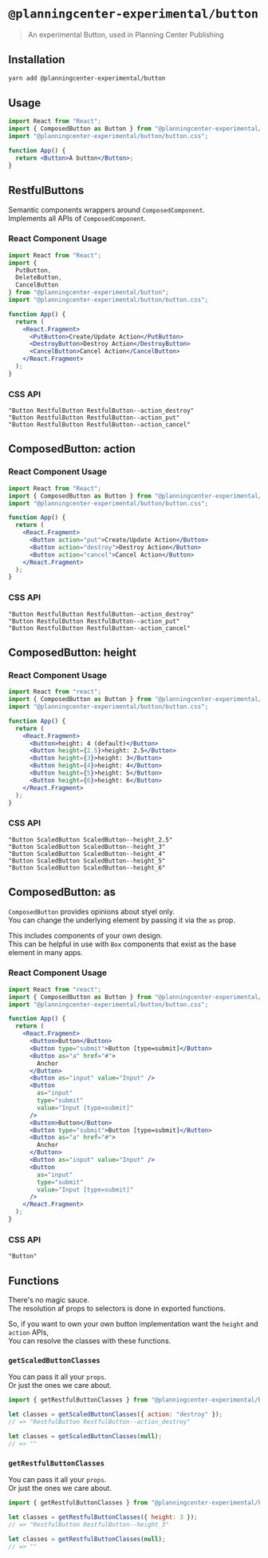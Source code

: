 # `@planningcenter-experimental/button`

> An experimental Button, used in Planning Center Publishing

## Installation

```bash
yarn add @planningcenter-experimental/button
```

## Usage

```jsx
import React from "React";
import { ComposedButton as Button } from "@planningcenter-experimental/button";
import "@planningcenter-experimental/button/button.css";

function App() {
  return <Button>A button</Button>;
}
```

## RestfulButtons

Semantic components wrappers around `ComposedComponent`.  
Implements all APIs of `ComposedComponent`.

### React Component Usage

```jsx
import React from "React";
import {
  PutButton,
  DeleteButton,
  CancelButton
} from "@planningcenter-experimental/button";
import "@planningcenter-experimental/button/button.css";

function App() {
  return (
    <React.Fragment>
      <PutButton>Create/Update Action</PutButton>
      <DestroyButton>Destroy Action</DestroyButton>
      <CancelButton>Cancel Action</CancelButton>
    </React.Fragment>
  );
}
```

### CSS API

```
"Button RestfulButton RestfulButton--action_destroy"
"Button RestfulButton RestfulButton--action_put"
"Button RestfulButton RestfulButton--action_cancel"
```

## ComposedButton: action

### React Component Usage

```jsx
import React from "React";
import { ComposedButton as Button } from "@planningcenter-experimental/button";
import "@planningcenter-experimental/button/button.css";

function App() {
  return (
    <React.Fragment>
      <Button action="put">Create/Update Action</Button>
      <Button action="destroy">Destroy Action</Button>
      <Button action="cancel">Cancel Action</Button>
    </React.Fragment>
  );
}
```

### CSS API

```
"Button RestfulButton RestfulButton--action_destroy"
"Button RestfulButton RestfulButton--action_put"
"Button RestfulButton RestfulButton--action_cancel"
```

## ComposedButton: height

### React Component Usage

```jsx
import React from "react";
import { ComposedButton as Button } from "@planningcenter-experimental/button";
import "@planningcenter-experimental/button/button.css";

function App() {
  return (
    <React.Fragment>
      <Button>height: 4 (default)</Button>
      <Button height={2.5}>height: 2.5</Button>
      <Button height={3}>height: 3</Button>
      <Button height={4}>height: 4</Button>
      <Button height={5}>height: 5</Button>
      <Button height={6}>height: 6</Button>
    </React.Fragment>
  );
}
```

### CSS API

```
"Button ScaledButton ScaledButton--height_2.5"
"Button ScaledButton ScaledButton--height_3"
"Button ScaledButton ScaledButton--height_4"
"Button ScaledButton ScaledButton--height_5"
"Button ScaledButton ScaledButton--height_6"
```

## ComposedButton: as

`ComposedButton` provides opinions about styel only.  
You can change the underlying element by passing it via the `as` prop.

This includes components of your own design.  
This can be helpful in use with `Box` components that exist as the base element in many apps.

### React Component Usage

```jsx
import React from "react";
import { ComposedButton as Button } from "@planningcenter-experimental/button";
import "@planningcenter-experimental/button/button.css";

function App() {
  return (
    <React.Fragment>
      <Button>Button</Button>
      <Button type="submit">Button [type=submit]</Button>
      <Button as="a" href="#">
        Anchor
      </Button>
      <Button as="input" value="Input" />
      <Button
        as="input"
        type="submit"
        value="Input [type=submit]"
      />
      <Button>Button</Button>
      <Button type="submit">Button [type=submit]</Button>
      <Button as="a" href="#">
        Anchor
      </Button>
      <Button as="input" value="Input" />
      <Button
        as="input"
        type="submit"
        value="Input [type=submit]"
      />
    </React.Fragment>
  );
}
```

### CSS API

```
"Button"
```

## Functions

There's no magic sauce.  
The resolution af props to selectors is done in exported functions.

So, if you want to own your own button implementation want the `height` and `action` APIs,  
You can resolve the classes with these functions.

### `getScaledButtonClasses`

You can pass it all your `props`.  
Or just the ones we care about.

```js
import { getRestfulButtonClasses } from "@planningcenter-experimental/buttons";

let classes = getScaledButtonClasses({ action: "destroy" });
// => "RestfulButton RestfulButton--action_destroy"

let classes = getScaledButtonClasses(null);
// => ""
```

### `getRestfulButtonClasses`

You can pass it all your `props`.  
Or just the ones we care about.

```js
import { getRestfulButtonClasses } from "@planningcenter-experimental/buttons";

let classes = getRestfulButtonClasses({ height: 3 });
// => "RestfulButton RestfulButton--height_3"

let classes = getRestfulButtonClasses(null);
// => ""
```
